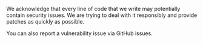 We acknowledge that every line of code that we write may potentially contain security issues.
We are trying to deal with it responsibly and provide patches as quickly as possible. 

You can also report a vulnerability issue via GitHub issues.
